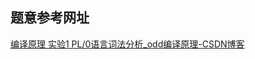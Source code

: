 ## 题意参考网址

[编译原理 实验1 PL/0语言词法分析_odd编译原理-CSDN博客](https://blog.csdn.net/u011686226/article/details/40323679)

